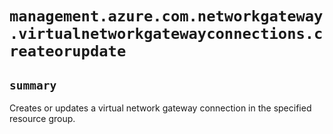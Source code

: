 # `management.azure.com.networkgateway.virtualnetworkgatewayconnections.createorupdate`

## `summary`
Creates or updates a virtual network gateway connection in the specified resource group.



